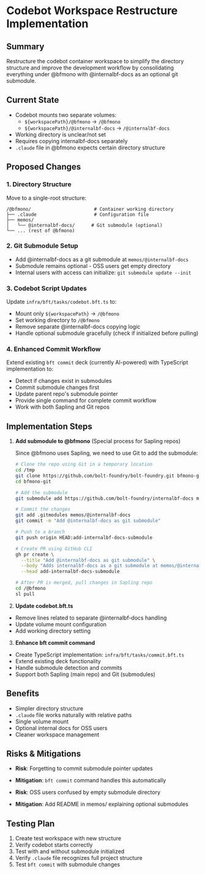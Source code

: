 # Codebot Workspace Restructure Implementation

## Summary

Restructure the codebot container workspace to simplify the directory structure
and improve the development workflow by consolidating everything under @bfmono
with @internalbf-docs as an optional git submodule.

## Current State

- Codebot mounts two separate volumes:
  - `${workspacePath}/@bfmono` → `/@bfmono`
  - `${workspacePath}/@internalbf-docs` → `/@internalbf-docs`
- Working directory is unclear/not set
- Requires copying internalbf-docs separately
- `.claude` file in @bfmono expects certain directory structure

## Proposed Changes

### 1. Directory Structure

Move to a single-root structure:

```
/@bfmono/                       # Container working directory
├── .claude                     # Configuration file
├── memos/
│   └── @internalbf-docs/      # Git submodule (optional)
└── ... (rest of @bfmono)
```

### 2. Git Submodule Setup

- Add @internalbf-docs as a git submodule at `memos/@internalbf-docs`
- Submodule remains optional - OSS users get empty directory
- Internal users with access can initialize: `git submodule update --init`

### 3. Codebot Script Updates

Update `infra/bft/tasks/codebot.bft.ts` to:

- Mount only `${workspacePath}` → `/@bfmono`
- Set working directory to `/@bfmono`
- Remove separate @internalbf-docs copying logic
- Handle optional submodule gracefully (check if initialized before pulling)

### 4. Enhanced Commit Workflow

Extend existing `bft commit` deck (currently AI-powered) with TypeScript
implementation to:

- Detect if changes exist in submodules
- Commit submodule changes first
- Update parent repo's submodule pointer
- Provide single command for complete commit workflow
- Work with both Sapling and Git repos

## Implementation Steps

1. **Add submodule to @bfmono** (Special process for Sapling repos)

   Since @bfmono uses Sapling, we need to use Git to add the submodule:

   ```bash
   # Clone the repo using Git in a temporary location
   cd /tmp
   git clone https://github.com/bolt-foundry/bolt-foundry.git bfmono-git
   cd bfmono-git

   # Add the submodule
   git submodule add https://github.com/bolt-foundry/internalbf-docs memos/@internalbf-docs

   # Commit the changes
   git add .gitmodules memos/@internalbf-docs
   git commit -m "Add @internalbf-docs as git submodule"

   # Push to a branch
   git push origin HEAD:add-internalbf-docs-submodule

   # Create PR using GitHub CLI
   gh pr create \
     --title "Add @internalbf-docs as git submodule" \
     --body "Adds internalbf-docs as a git submodule at memos/@internalbf-docs. This is part of the codebot workspace restructure to consolidate everything under @bfmono. The submodule is optional - OSS users will get an empty directory. Internal users can initialize with: git submodule update --init. Related: #1729" \
     --head add-internalbf-docs-submodule

   # After PR is merged, pull changes in Sapling repo
   cd /@bfmono
   sl pull
   ```
2. **Update codebot.bft.ts**

- Remove lines related to separate @internalbf-docs handling
- Update volume mount configuration
- Add working directory setting

3. **Enhance bft commit command**

- Create TypeScript implementation: `infra/bft/tasks/commit.bft.ts`
- Extend existing deck functionality
- Handle submodule detection and commits
- Support both Sapling (main repo) and Git (submodules)

## Benefits

- Simpler directory structure
- `.claude` file works naturally with relative paths
- Single volume mount
- Optional internal docs for OSS users
- Cleaner workspace management

## Risks & Mitigations

- **Risk**: Forgetting to commit submodule pointer updates
- **Mitigation**: `bft commit` command handles this automatically

- **Risk**: OSS users confused by empty submodule directory
- **Mitigation**: Add README in memos/ explaining optional submodules

## Testing Plan

1. Create test workspace with new structure
2. Verify codebot starts correctly
3. Test with and without submodule initialized
4. Verify `.claude` file recognizes full project structure
5. Test `bft commit` with submodule changes
